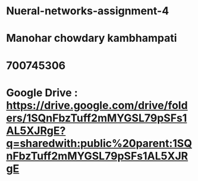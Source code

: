 # Nueral-networks-assignment-4
# Manohar chowdary kambhampati
# 700745306
# Google Drive : https://drive.google.com/drive/folders/1SQnFbzTuff2mMYGSL79pSFs1AL5XJRgE?q=sharedwith:public%20parent:1SQnFbzTuff2mMYGSL79pSFs1AL5XJRgE
